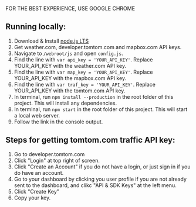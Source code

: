 FOR THE BEST EXPERIENCE, USE GOOGLE CHROME

## Running locally:
1. Download & Install [node.js LTS](https://nodejs.org/en/)
2. Get weather.com, developer.tomtom.com and mapbox.com API keys.
3. Navigate to `/webroot/js` and open `config.js`.
4. Find the line with `var api_key = 'YOUR_API_KEY'`. Replace YOUR_API_KEY with the weather.com API key.
5. Find the line with `var map_key = 'YOUR_API_KEY'`. Replace YOUR_API_KEY with the mapbox.com API key.
6. Find the line with `var traf_key = 'YOUR_API_KEY'`. Replace YOUR_API_KEY with the tomtom.com API key.
7. In terminal, run `npm install --production` in the root folder of this project. This will install any dependencies.
8. In terminal, run `npm start` in the root folder of this project. This will start a local web server.
9. Follow the link in the console output.

## Steps for getting tomtom.com traffic API key:
1. Go to developer.tomtom.com
2. Click "Login" at top right of screen.
3. Click "Create an Account" if you do not have a login, or just sign in if you do have an account.
4. Go to your dashboard by clicking you user profile if you are not already sent to the dashboard, and clikc "API & SDK Keys" at the left menu.
5. Click "Create Key"
6. Copy your key.
